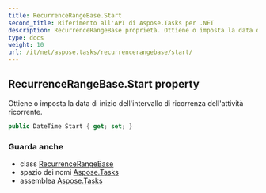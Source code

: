 ```yaml
---
title: RecurrenceRangeBase.Start
second_title: Riferimento all'API di Aspose.Tasks per .NET
description: RecurrenceRangeBase proprietà. Ottiene o imposta la data di inizio dellintervallo di ricorrenza dellattività ricorrente.
type: docs
weight: 10
url: /it/net/aspose.tasks/recurrencerangebase/start/
---
```

## RecurrenceRangeBase.Start property

Ottiene o imposta la data di inizio dell'intervallo di ricorrenza dell'attività ricorrente.

```csharp
public DateTime Start { get; set; }
```

### Guarda anche

* class [RecurrenceRangeBase](../)
* spazio dei nomi [Aspose.Tasks](../../recurrencerangebase/)
* assemblea [Aspose.Tasks](../../../)


